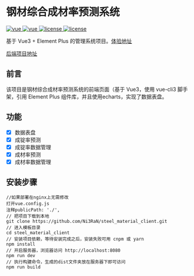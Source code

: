 # 钢材综合成材率预测系统

<a href="https://github.com/vuejs/vue">
    <img src="https://img.shields.io/badge/vue-3.2.31-brightgreen.svg" alt="vue">
</a>
<a href="https://github.com/element-plus/element-plus">
    <img src="https://img.shields.io/badge/element--plus-2.1.4-brightgreen.svg" alt="vue">
</a>
<a href="https://github.com/apache/echarts">
    <img src="https://img.shields.io/badge/echarts-5.3.1-brightgreen.svg" alt="license">
</a>
<a href="https://github.com/Ni3RaN/steel_material_client/blob/master/LICENSE">
    <img src="https://img.shields.io/github/license/mashape/apistatus.svg" alt="license">
</a>

基于 Vue3 + Element Plus 的管理系统项目。[体验地址](http://81.70.243.180)

[后端项目地址](https://github.com/Ni3RaN/steel_material_server)

## 前言

该项目是钢材综合成材率预测系统的前端页面（基于 Vue3，使用 vue-cli3 脚手架，引用 Element Plus 组件库，并且使用echarts，实现了数据表盘。

## 功能

- [x] 数据表盘
- [x] 成锭率预测
- [x] 成锭率数据管理
- [x] 成材率预测
- [x] 成材率数据管理

## 安装步骤

```
//如果部署在nginx上无需修改
打开vue.config.js
注释publicPath: './',
// 把项目下载到本地
git clone https://github.com/Ni3RaN/steel_material_client.git
// 进入模板目录
cd steel_material_client
// 安装项目依赖，等待安装完成之后，安装失败可用 cnpm 或 yarn
npm install
// 开启服务器，浏览器访问 http://localhost:8080
npm run dev
// 执行构建命令，生成的dist文件夹放在服务器下即可访问
npm run build
```